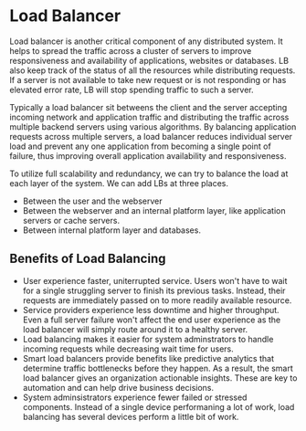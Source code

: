 # Load Balancer
Load balancer is another critical component of any distributed system. It helps to spread the traffic across a cluster of servers to improve responsiveness and availability of applications, websites or databases. LB also keep track of the status of all the resources while distributing requests. If a server is not available to take new request or is not responding or has elevated error rate, LB will stop spending traffic to such a server.

Typically a load balancer sit betweens the client and the server accepting incoming network and application traffic and distributing the traffic across multiple backend servers using various algorithms. By balancing application requests across multiple servers, a load balancer reduces individual server load and prevent any one application from becoming a single point of failure, thus improving overall application availability and responsiveness.

To utilize full scalability and redundancy, we can try to balance the load at each layer of the system. We can add LBs at three places.
- Between the user and the webserver
- Between the webserver and an internal platform layer, like application servers or cache servers.
- Between internal platform layer and databases.

## Benefits of Load Balancing
- User experience faster, uniterrupted service. Users won't have to wait for a single struggling server to finish its previous tasks. Instead, their requests are immediately passed on to more readily available resource.
- Service providers experience less downtime and higher throughput. Even a full server failure won't affect the end user experience as the load balancer will simply route around it to a healthy server.
- Load balancing makes it easier for system adminstrators to handle incoming requests while decreasing wait time for users.
-  Smart load balancers provide benefits like predictive analytics that determine traffic bottlenecks before they happen. As a result, the smart load balancer gives an organization actionable insights. These are key to automation and can help drive business decisions.
- System adminsistrators experience fewer failed or stressed components. Instead of a single device performaning a lot of work, load balancing has several devices perform a little bit of work.
